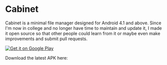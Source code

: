 Cabinet
=======

Cabinet is a minimal file manager designed for Android 4.1 and above.
Since I'm now in college and no longer have time to maintain and update it, I made it open source so that other people could learn from it or maybe even make improvements and submit pull requests.

<a href="https://play.google.com/store/apps/details?id=com.afollestad.cabinet">
  <img alt="Get it on Google Play"
       src="https://developer.android.com/images/brand/en_generic_rgb_wo_60.png" />
</a>

Download the latest APK here: 